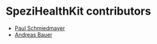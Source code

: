 <!--

This source file is part of the Stanford Spezi open-source project.

SPDX-FileCopyrightText: 2022 Stanford University and the project authors (see CONTRIBUTORS.md)

SPDX-License-Identifier: MIT
  
-->

SpeziHealthKit contributors
====================

* [Paul Schmiedmayer](https://github.com/PSchmiedmayer)
* [Andreas Bauer](https://github.com/Supereg)

